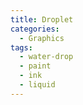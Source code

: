 ```yaml
---
title: Droplet
categories:
  - Graphics
tags:
  - water-drop
  - paint
  - ink
  - liquid
---
```

